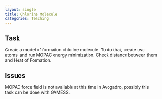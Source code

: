 ```yaml
---
layout: single
title: Chlorine Molecule
categories: Teaching
---
```




Task
----

Create a model of formation chlorine molecule. To do that, create two atoms, and run MOPAC energy minimization. Check distance between them and Heat of Formation.

Issues
------

MOPAC force field is not available at this time in Avogadro, possibly this task can be done with GAMESS.



